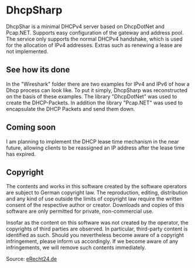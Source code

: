 # DhcpSharp
DhcpShar is a minimal DHCPv4 server based on DhcpDotNet and Pcap.NET. Supports easy configuration of the gateway and address pool. The service only supports the normal DHCPv4 handshake, which is used for the allocation of IPv4 addresses. Extras such as renewing a lease are not implemented.

## See how its done
In the "Wireshark" folder there are two examples for IPv4 and IPv6 of how a Dhcp process can look like. To put it simply, DhcpSharp was reconstructed on the basis of these examples. The library "DhcpDotNet" was used to create the DHCP-Packets. In addition the library "Pcap.NET" was used to encapsulate the DHCP Packets and send them down.

## Coming soon
I am planning to implement the DHCP lease time mechanism in the near future, allowing clients to be reassigned an IP address after the lease time has expired. 

## Copyright
The contents and works in this software created by the software operators are subject to German copyright law. The reproduction, editing, distribution and any kind of use outside the limits of copyright law require the written consent of the respective author or creator. Downloads and copies of this software are only permitted for private, non-commercial use.

Insofar as the content on this software was not created by the operator, the copyrights of third parties are observed. In particular, third-party content is identified as such. Should you nevertheless become aware of a copyright infringement, please inform us accordingly. If we become aware of any infringements, we will remove such contents immediately.

Source: [eRecht24.de](https://www.e-recht24.de/)
